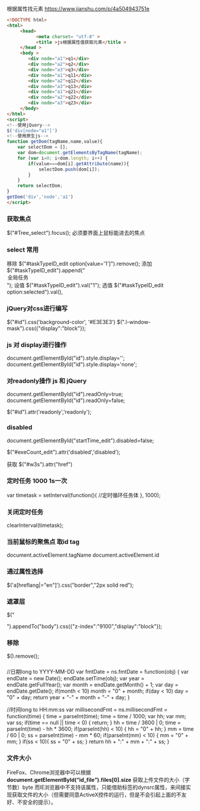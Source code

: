 根据属性找元素 https://www.jianshu.com/p/4a504943751e
```html
<!DOCTYPE html>
<html>
     <head>
           <meta charset= "utf-8" >
           <title >js根据属性值获取元素</title >
     </head >
     <body >        
        <div node="a1">q1</div>
        <div node="a2">q2</div>
        <div node="a3">q3</div>
        <div node="a1">q11</div>
        <div node="a2">q12</div>
        <div node="a3">q13</div>
        <div node="a1">q21</div>
        <div node="a2">q22</div>
        <div node="a3">q23</div>
     </body>
</html>
<script>
<!--使用jQuery-->
$('div[node="a1"]')
<!--使用原生js-->
function getDom(tagName,name,value){
    var selectDom = [];
    var dom=document.getElementsByTagName(tagName);
    for (var i=0; i<dom.length; i++) {
        if(value===dom[i].getAttribute(name)){
            selectDom.push(dom[i]);
        }
    }
    return selectDom;
}
getDom('div','node','a1')
</script>
```
### 获取焦点
 $("#Tree_select").focus(); 必须要界面上鼠标能进去的焦点

### select 常用
移除
$("#taskTypeID_edit option[value='1']").remove();
添加
$("#taskTypeID_edit").append("<option value='1'>全局任务</option>");
设值
$("#taskTypeID_edit").val("1");
选值
$("#taskTypeID_edit option:selected").val(),

### jQuery对css进行编写
$("#id").css('background-color', '#E3E3E3')
$(".l-window-mask").css({"display":"block"});

### js 对 display进行操作
document.getElementById("id").style.display='';
document.getElementById("id").style.display='none';

### 对readonly操作 js 和 jQuery
document.getElementById("id").readOnly=true;
document.getElementById("id").readOnly=false;

$("#id").attr('readonly','readonly');

### disabled
document.getElementById("startTime_edit").disabled=false;

$("#exeCount_edit").attr('disabled','disabled');

获取
$("#w3s").attr("href")


### 定时任务 1000 1s一次
var timetask = setInterval(function(){
	//定时循环任务体
}, 1000);

### 关闭定时任务
clearInterval(timetask);


### 当前鼠标的聚焦点 取id tag
document.activeElement.tagName
document.activeElement.id

### 通过属性选择
 $('a[hreflang|="en"]').css("border","2px solid red");


### 遮罩层
$("<div id='l-window-mask_treeselect' class='l-window-mask'></div>").appendTo("body").css({"z-index":"9100","display":"block"});

### 移除
$().remove();

###
//日期long to YYYY-MM-DD
var fmtDate = ns.fmtDate = function(obj) {
	var endDate = new Date();
	endDate.setTime(obj);
	var year = endDate.getFullYear();
	var month = endDate.getMonth() + 1;
	var day = endDate.getDate();
	if(month < 10) month = "0" + month;
	if(day < 10) day = "0" + day;
	return year + "-" + month + "-" + day;
}

//时间long to HH:mm:ss
var millisecondFmt = ns.millisecondFmt = function(time) {
	time = parseInt(time);
	time = time / 1000;
	var hh;
	var mm;
	var ss;
	if(time == null || time < 0) {
		return;
	}
	hh = time / 3600 | 0;
	time = parseInt(time) - hh * 3600;
	if(parseInt(hh) < 10) {
		hh = "0" + hh;
	}
	mm = time / 60 | 0;
	ss = parseInt(time) - mm * 60;
	if(parseInt(mm) < 10) {
		mm = "0" + mm;
	}
	if(ss < 10){
		ss = "0" + ss;
	}
	return hh + ":" + mm + ":" + ss;
}

### 文件大小
FireFox、Chrome浏览器中可以根据 **document.getElementById(“id_file”).files[0].size** 获取上传文件的大小（字节数）byte
而IE浏览器中不支持该属性，只能借助<img>标签的dynsrc属性，来间接实现获取文件的大小（但需要同意ActiveX控件的运行，但是不会引起上面的不友好、不安全的提示）。
